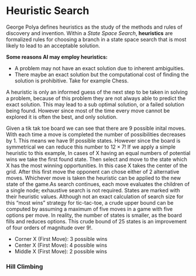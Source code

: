 # Heuristic Search

George Polya defines heuristics as the study of the methods and rules of discovery and invention. Within a *State Space Search*, **heuristics** are formalized rules for choosing a branch in a state space search that is most likely to lead to an acceptable solution. 

**Some reasons AI may employ heuristics:**
- A problem may not have an exact solution due to inherent ambiguities.
- There maybe an exact solution but the computational cost of finding the solution is prohibitive. Take for example Chess.

A heuristic is only an informed guess of the next step to be taken in solving a problem, because of this problem they are not always able to predict the exact solution. This may lead to a sub optimal solution, or a failed solution being found. However since most of the time every move cannot be explored it is often the best, and only solution. 

Given a tik tak toe board we can see that there are 9 possible inital moves. With each time a move is completed the number of possibilities decreases by 1. This means we have $9!$ possible states. However since the board is symmetrical we can reduce this number to $12 \times 7!$ If we apply a simple heuristic to this example, In cases of X having an equal numbers of potential wins we take the first found state. Then select and move to the state which X has the most winning opportunities. In this case X takes the center of the grid. After this first move the opponent can chose either of 2 alternative moves. Whichever move is taken the heuristic can be applied to the new state of the game.As search continues, each move evaluates the children of a single node; exhaustive search is not required.  States are marked with their heuristic values. Although not an exact calculation of search size for this “most wins” strategy for tic-tac-toe, a crude upper bound can be computed by assuming a maximum of five moves in a game with five options per move. In reality, the number of states is smaller, as the board fills and reduces options. This crude bound of 25 states is an improvement of four orders of magnitude over 9!. 
- Corner X (First Move): 3 possible wins
- Center X (First Move): 4 possible wins
- Middle X (First Move): 2 possible wins

### Hill Climbing



